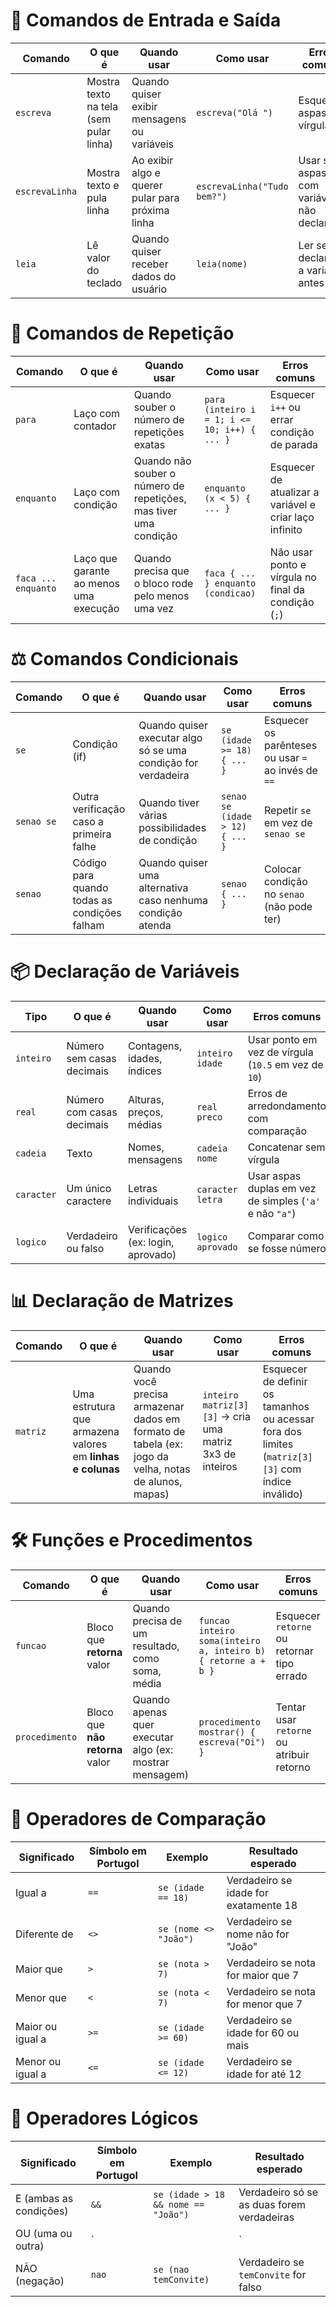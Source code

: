 
# 🧮 **Comandos de Entrada e Saída**

| **Comando**    | **O que é**                             | **Quando usar**                                 | **Como usar**                                   | **Erros comuns**                              |
|----------------|------------------------------------------|--------------------------------------------------|--------------------------------------------------|------------------------------------------------|
| `escreva`      | Mostra texto na tela (sem pular linha)   | Quando quiser exibir mensagens ou variáveis      | `escreva("Olá ")`                                | Esquecer aspas ou vírgulas                      |
| `escrevaLinha` | Mostra texto e pula linha                | Ao exibir algo e querer pular para próxima linha | `escrevaLinha("Tudo bem?")`                     | Usar sem aspas ou com variável não declarada    |
| `leia`         | Lê valor do teclado                      | Quando quiser receber dados do usuário           | `leia(nome)`                                     | Ler sem declarar a variável antes              |

# 🔁 **Comandos de Repetição**

| **Comando**         | **O que é**                                           | **Quando usar**                                                                 | **Como usar**                                                                 | **Erros comuns**                                         |
|---------------------|------------------------------------------------------|----------------------------------------------------------------------------------|--------------------------------------------------------------------------------|----------------------------------------------------------|
| `para`              | Laço com contador                                    | Quando souber o número de repetições exatas                                     | `para (inteiro i = 1; i <= 10; i++) { ... }`                                   | Esquecer `i++` ou errar condição de parada               |
| `enquanto`          | Laço com condição                                    | Quando não souber o número de repetições, mas tiver uma condição                | `enquanto (x < 5) { ... }`                                                    | Esquecer de atualizar a variável e criar laço infinito   |
| `faca ... enquanto` | Laço que garante ao menos uma execução               | Quando precisa que o bloco rode pelo menos uma vez                              | `faca { ... } enquanto (condicao)`                                            | Não usar ponto e vírgula no final da condição (`;`)      |

# ⚖️ **Comandos Condicionais**

| **Comando** | **O que é**                                      | **Quando usar**                                              | **Como usar**                                                    | **Erros comuns**                                   |
|-------------|--------------------------------------------------|---------------------------------------------------------------|-------------------------------------------------------------------|----------------------------------------------------|
| `se`        | Condição (if)                                    | Quando quiser executar algo só se uma condição for verdadeira | `se (idade >= 18) { ... }`                                       | Esquecer os parênteses ou usar `=` ao invés de `==`|
| `senao se`  | Outra verificação caso a primeira falhe          | Quando tiver várias possibilidades de condição                | `senao se (idade > 12) { ... }`                                   | Repetir `se` em vez de `senao se`                 |
| `senao`     | Código para quando todas as condições falham     | Quando quiser uma alternativa caso nenhuma condição atenda    | `senao { ... }`                                                   | Colocar condição no `senao` (não pode ter)         |

# 📦 **Declaração de Variáveis**

| **Tipo**     | **O que é**                              | **Quando usar**                                    | **Como usar**                             | **Erros comuns**                                     |
|--------------|-------------------------------------------|-----------------------------------------------------|--------------------------------------------|------------------------------------------------------|
| `inteiro`    | Número sem casas decimais                 | Contagens, idades, índices                          | `inteiro idade`                            | Usar ponto em vez de vírgula (`10.5` em vez de `10`) |
| `real`       | Número com casas decimais                 | Alturas, preços, médias                             | `real preco`                                | Erros de arredondamento com comparação               |
| `cadeia`     | Texto                                     | Nomes, mensagens                                    | `cadeia nome`                               | Concatenar sem vírgula                               |
| `caracter`   | Um único caractere                        | Letras individuais                                  | `caracter letra`                            | Usar aspas duplas em vez de simples (`'a'` e não `"a"`) |
| `logico`     | Verdadeiro ou falso                       | Verificações (ex: login, aprovado)                 | `logico aprovado`                           | Comparar como se fosse número                        |


# 📊 **Declaração de Matrizes**

| **Comando** | **O que é**                                          | **Quando usar**                                                      | **Como usar**                                                | **Erros comuns**                                                  |
|-------------|------------------------------------------------------|-----------------------------------------------------------------------|---------------------------------------------------------------|-------------------------------------------------------------------|
| `matriz`    | Uma estrutura que armazena valores em **linhas e colunas** | Quando você precisa armazenar dados em formato de tabela (ex: jogo da velha, notas de alunos, mapas) | `inteiro matriz[3][3]` → cria uma matriz 3x3 de inteiros       | Esquecer de definir os tamanhos ou acessar fora dos limites (`matriz[3][3]` com índice inválido) |

# 🛠️ **Funções e Procedimentos**

| **Comando**         | **O que é**                                           | **Quando usar**                                                             | **Como usar**                                                                 | **Erros comuns**                                      |
|---------------------|------------------------------------------------------|------------------------------------------------------------------------------|--------------------------------------------------------------------------------|-------------------------------------------------------|
| `funcao`            | Bloco que **retorna** valor                         | Quando precisa de um resultado, como soma, média                             | `funcao inteiro soma(inteiro a, inteiro b) { retorne a + b }`                | Esquecer `retorne` ou retornar tipo errado            |
| `procedimento`      | Bloco que **não retorna** valor                     | Quando apenas quer executar algo (ex: mostrar mensagem)                      | `procedimento mostrar() { escreva("Oi") }`                                   | Tentar usar `retorne` ou atribuir retorno             |

# 🔎 **Operadores de Comparação**

| **Significado**        | **Símbolo em Portugol** | **Exemplo**                          | **Resultado esperado**                 |
|------------------------|--------------------------|---------------------------------------|----------------------------------------|
| Igual a                | `==`                     | `se (idade == 18)`                   | Verdadeiro se idade for exatamente 18 |
| Diferente de           | `<>`                     | `se (nome <> "João")`               | Verdadeiro se nome não for "João"     |
| Maior que              | `>`                      | `se (nota > 7)`                      | Verdadeiro se nota for maior que 7    |
| Menor que              | `<`                      | `se (nota < 7)`                      | Verdadeiro se nota for menor que 7    |
| Maior ou igual a       | `>=`                     | `se (idade >= 60)`                  | Verdadeiro se idade for 60 ou mais    |
| Menor ou igual a       | `<=`                     | `se (idade <= 12)`                  | Verdadeiro se idade for até 12        |


# 🧠 **Operadores Lógicos**

| **Significado**          | **Símbolo em Portugol** | **Exemplo**                                                  | **Resultado esperado**                                      |
|--------------------------|--------------------------|---------------------------------------------------------------|-------------------------------------------------------------|
| E (ambas as condições)   | `&&`                     | `se (idade > 18 && nome == "João")`                         | Verdadeiro só se as duas forem verdadeiras                 |
| OU (uma ou outra)        | `||`                     | `se (idade < 5 || idade > 60)`                              | Verdadeiro se pelo menos uma for verdadeira                |
| NÃO (negação)            | `nao`                    | `se (nao temConvite)`                                       | Verdadeiro se `temConvite` for falso                       |


